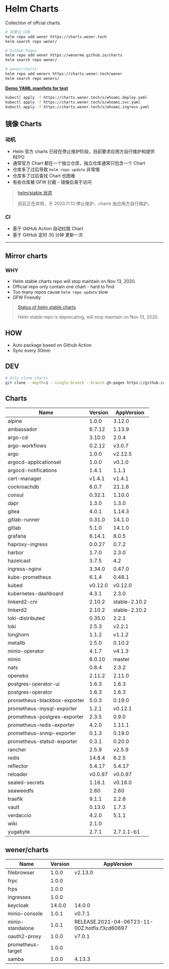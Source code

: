 # Helm Charts

Collection of offcial charts.

```bash
# 阿里云 CDN
helm repo add wener https://charts.wener.tech
helm search repo wener/

# Github Pages
helm repo add wener https://wenerme.github.io/charts
helm search repo wener/

# wener/charts
helm repo add weners https://charts.wener.tech/wener
helm search repo weners/
```

**[Demo YAML manifets for test](https://github.com/wenerme/charts/tree/master/public/s)**

```bash
kubectl apply -f https://charts.wener.tech/s/whoami.deploy.yaml
kubectl apply -f https://charts.wener.tech/s/whoami.svc.yaml
kubectl apply -f https://charts.wener.tech/s/whoami.ingress.yaml
```

## 镜像 Charts

### 动机

- Helm 官方 charts 已经在停止维护阶段，目前要求应用方自行维护和提供 REPO
- 通常官方 Chart 都在一个独立仓库，独立仓库通常只包含一个 Chart
- 仓库多了过后导致 `helm repo update` 非常慢
- 仓库多了过后查找 Chart 也困难
- 有些仓库被 GFW 拦截 - 镜像后易于访问

> [helm/stable 状态 ](https://github.com/helm/charts#status-of-the-project)
>
> 目前正在弃用，于 2020.11.13 停止维护，charts 由应用方自行维护。

### CI

- 基于 GitHub Action 自动拉取 Chart
- 基于 GitHub 定时 30 分钟 更新一次

---

## Mirror charts

### WHY

- Helm stable charts repo will stop maintain on Nov 13, 2020.
- Official repo only contain one chart - hard to find
- Too many repos cause `helm repo update` slow
- GFW Friendly

> [Status of helm stable charts](https://github.com/helm/charts#status-of-the-project)
>
> Helm stable repo is deprecating, will stop maintain on Nov 13, 2020.

## HOW

- Auto package based on Github Action
- Sync every 30min

## DEV

```bash
# Only clone charts
git clone --depth=1 --single-branch --branch gh-pages https://github.com/wenerme/charts charts
```
## Charts

| Name | Version | AppVersion |
|------|---------|------------|
| alpine | 1.0.0 | 3.12.0 |
| ambassador | 6.7.12 | 1.13.9 |
| argo-cd | 3.10.0 | 2.0.4 |
| argo-workflows | 0.2.12 | v3.0.7 |
| argo | 1.0.0 | v2.12.5 |
| argocd-applicationset | 1.0.0 | v0.1.0 |
| argocd-notifications | 1.4.1 | 1.1.1 |
| cert-manager | v1.4.1 | v1.4.1 |
| cockroachdb | 6.0.7 | 21.1.6 |
| consul | 0.32.1 | 1.10.0 |
| dapr | 1.3.0 | 1.3.0 |
| gitea | 4.0.1 | 1.14.3 |
| gitlab-runner | 0.31.0 | 14.1.0 |
| gitlab | 5.1.0 | 14.1.0 |
| grafana | 6.14.1 | 8.0.5 |
| haproxy-ingress | 0.0.27 | 0.7.2 |
| harbor | 1.7.0 | 2.3.0 |
| hazelcast | 3.7.5 | 4.2 |
| ingress-nginx | 3.34.0 | 0.47.0 |
| kube-prometheus | 6.1.4 | 0.48.1 |
| kubed | v0.12.0 | v0.12.0 |
| kubernetes-dashboard | 4.3.1 | 2.3.0 |
| linkerd2-cni | 2.10.2 | stable-2.10.2 |
| linkerd2 | 2.10.2 | stable-2.10.2 |
| loki-distributed | 0.35.0 | 2.2.1 |
| loki | 2.5.3 | v2.2.1 |
| longhorn | 1.1.2 | v1.1.2 |
| metallb | 2.5.0 | 0.10.2 |
| minio-operator | 4.1.7 | v4.1.3 |
| minio | 8.0.10 | master |
| nats | 0.8.4 | 2.3.2 |
| openebs | 2.11.2 | 2.11.0 |
| postgres-operator-ui | 1.6.3 | 1.6.3 |
| postgres-operator | 1.6.3 | 1.6.3 |
| prometheus-blackbox-exporter | 5.0.3 | 0.19.0 |
| prometheus-mysql-exporter | 1.2.1 | v0.12.1 |
| prometheus-postgres-exporter | 2.3.5 | 0.9.0 |
| prometheus-redis-exporter | 4.2.0 | 1.11.1 |
| prometheus-snmp-exporter | 0.1.3 | 0.19.0 |
| prometheus-statsd-exporter | 0.3.1 | 0.20.0 |
| rancher | 2.5.9 | v2.5.9 |
| redis | 14.8.4 | 6.2.5 |
| reflector | 5.4.17 | 5.4.17 |
| reloader | v0.0.97 | v0.0.97 |
| sealed-secrets | 1.16.1 | v0.16.0 |
| seaweedfs | 2.60 | 2.60 |
| traefik | 9.1.1 | 2.2.8 |
| vault | 0.13.0 | 1.7.3 |
| verdaccio | 4.2.0 | 5.1.1 |
| wiki | 2.1.0 |  |
| yugabyte | 2.7.1 | 2.7.1.1-b1 |

## wener/charts

| Name | Version | AppVersion |
|------|---------|------------|
| filebrowser | 1.0.0 | v2.13.0 |
| frpc | 1.0.0 |  |
| frps | 1.0.0 |  |
| ingresses | 1.0.0 |  |
| keycloak | 14.0.0 | 14.0.0 |
| minio-console | 1.0.1 | v0.7.1 |
| minio-standalone | 1.0.1 | RELEASE.2021-04-06T23-11-00Z.hotfix.f3cd60697 |
| oauth2-proxy | 1.0.0 | v7.0.1 |
| prometheus-target | 1.0.0 |  |
| samba | 1.0.0 | 4.13.3 |
